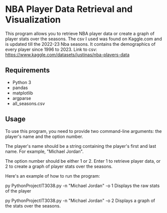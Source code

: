 # NBA Player Data Retrieval and Visualization

This program allows you to retrieve NBA player data or create a graph of player stats over the seasons.
The csv I used was found on Kaggle.com and is updated till the 2022-23 Nba seasons. It contains the demographics of every player since 1996 to 2023. 
Link to csv: https://www.kaggle.com/datasets/justinas/nba-players-data
## Requirements

- Python 3
- pandas
- matplotlib
- argparse
- all_seasons.csv
## Usage

To use this program, you need to provide two command-line arguments: the player's name and the option number.

The player's name should be a string containing the player's first and last name. For example, "Michael Jordan".

The option number should be either 1 or 2. Enter 1 to retrieve player data, or 2 to create a graph of player stats over the seasons.

Here's an example of how to run the program:

py PythonProjectIT3038.py -n "Michael Jordan" -o 1
Displays the raw stats of the player

py PythonProjectIT3038.py -n "Michael Jordan" -o 2
Displays a graph of the stats over the seasons.
